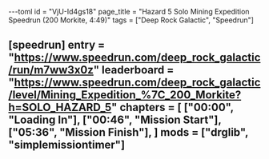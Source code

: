 ---toml
id = "VjU-Id4gs18"
page_title = "Hazard 5 Solo Mining Expedition Speedrun (200 Morkite, 4:49)"
tags = ["Deep Rock Galactic", "Speedrun"]

[speedrun]
entry = "https://www.speedrun.com/deep_rock_galactic/run/m7ww3x0z"
leaderboard = "https://www.speedrun.com/deep_rock_galactic/level/Mining_Expedition_%7C_200_Morkite?h=SOLO_HAZARD_5"
chapters = [
  ["00:00", "Loading In"],
  ["00:46", "Mission Start"],
  ["05:36", "Mission Finish"],
]
mods = ["drglib", "simplemissiontimer"]
---
